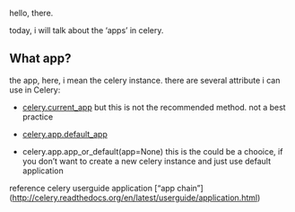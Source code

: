 hello, there.

today, i will talk about the ‘apps’ in celery.

What app?
------------
the app, here, i mean the celery instance.
there are several attribute i can use in Celery:

* [celery.current_app](http://celery.readthedocs.org/en/latest/reference/celery.html#celery.current_app)
    but this is not the recommended method. not a best practice

* [celery.app.default_app](http://celery.readthedocs.org/en/latest/reference/celery.app.html)

* celery.app.app_or_default(app=None)   this is the could be a chooice, if you don’t want to create a new celery instance and just use default application

reference celery userguide application [“app chain”] (http://celery.readthedocs.org/en/latest/userguide/application.html)
